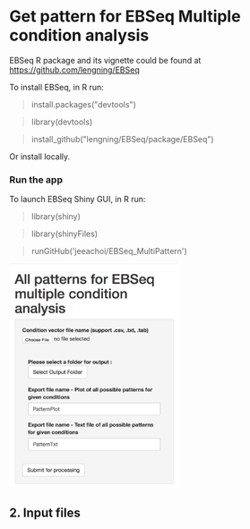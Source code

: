 # Get pattern for EBSeq Multiple condition analysis

EBSeq R package and its vignette could be found at 
https://github.com/lengning/EBSeq

To install EBSeq, in R run: 

> install.packages("devtools")

> library(devtools)

> install_github("lengning/EBSeq/package/EBSeq")

Or install locally.


### Run the app
To launch EBSeq Shiny GUI, in R run:

> library(shiny)

> library(shinyFiles)

> runGitHub('jeeachoi/EBSeq_MultiPattern')

<img src="https://github.com/jeeachoi/EBSeq_MultiPattern/blob/master/MultiPattern.png" width="300" height="400" />

## 2. Input files
